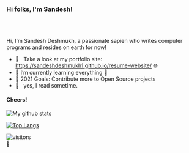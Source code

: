 ### Hi folks, I'm Sandesh!
<br />
<br />

Hi, I'm Sandesh Deshmukh, a passionate sapien who writes computer programs and resides on earth for now!

- :100: &nbsp; Take a look at my portfolio site: https://sandeshdeshmukh1.github.io/resume-website/ :globe_with_meridians:
- 🌱 I’m currently learning everything 🤣
- 🥅 2021 Goals: Contribute more to Open Source projects
- :page_facing_up: &nbsp; yes, I read sometime.

#### Cheers!
 
![My github stats](https://github-readme-stats.vercel.app/api?username=sandeshdeshmukh&show_icons=true&theme=dracula&count_private=true)

[![Top Langs](https://github-readme-stats.vercel.app/api/top-langs/?username=sandeshdeshmukh&theme=dracula&layout=compact)](https://github.com/anuraghazra/github-readme-stats)

![visitors](https://profile-counter.glitch.me/sandeshdeshmukh/count.svg)
</br>
🌻